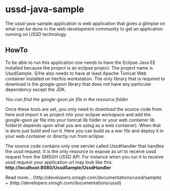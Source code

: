 ussd-java-sample
================
The ussd-java-sample application is web application that gives a glimpse on what can be done in the web development
community to get an application running on USSD technology. 

<h2>HowTo</h2>
<p>
To be able to run this application one needs to have the Eclipse Java EE installed because the project is an eclipse
project. The project name is UssdSample. S/He also needs to have at least Apache Tomcat Web container installed on her/his workstation. The only library
that is required to download is the google-gson library that does not have any particular dependency except the JDK. 
<p><i>You can find the google-gson jar file in the resource folder</i></p>
</p>
<p>
Once these tools are set, you only need to download the source code from here and import it as project into your eclipse
workspace and add the google-gson jar file into your tomcat lib folder or your web container lib folder(it depends upon what you are using as a web container). When that is done just build and run it. Here you can build as a war file and deploy it in your web container or directly run from eclipse.
</p>
<p>
The source code contains only one servlet called UssdHandler that handles the ussd request. 
It is the only resource to expose as url to receive ussd request from the SMSGH USSD API. 
For instance when you run it to receive ussd request your application url may look like this:<strong>
http://localhost:8080/UssdSample/UssdHandler</strong> 
</p>
Read more... (http://developers.smsgh.com/documentations/ussd/sample) + (http://developers.smsgh.com/documentations/ussd)

